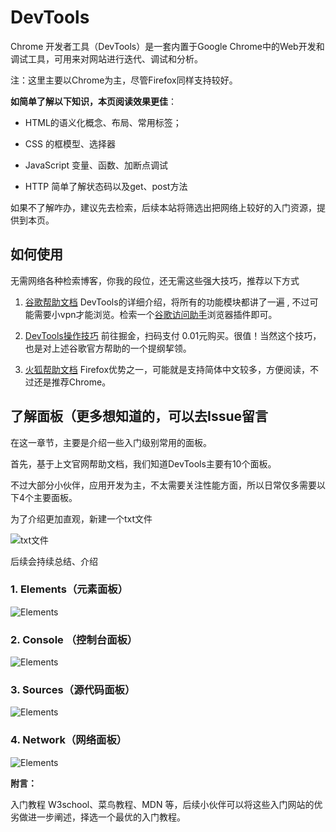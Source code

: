 # DevTools
Chrome 开发者工具（DevTools）是一套内置于Google Chrome中的Web开发和调试工具，可用来对网站进行迭代、调试和分析。

注：这里主要以Chrome为主，尽管Firefox同样支持较好。

**如简单了解以下知识，本页阅读效果更佳**：

- HTML的语义化概念、布局、常用标签；

- CSS 的框模型、选择器

- JavaScript 变量、函数、加断点调试
  
- HTTP 简单了解状态码以及get、post方法

如果不了解咋办，建议先去检索，后续本站将筛选出把网络上较好的入门资源，提供到本页。


## 如何使用

无需网络各种检索博客，你我的段位，还无需这些强大技巧，推荐以下方式

1. [谷歌帮助文档](https://developers.google.com/web/tools/chrome-devtools) DevTools的详细介绍，将所有的功能模块都讲了一遍 , 不过可能需要小vpn才能浏览。检索一个[谷歌访问助手](https://zhuanlan.zhihu.com/p/86653939)浏览器插件即可。

2. [DevTools操作技巧](https://juejin.im/book/5c526902e51d4543805ef35e/section/5c5269026fb9a049f1549e4a#heading-2) 前往掘金，扫码支付 0.01元购买。很值！当然这个技巧，也是对上述谷歌官方帮助的一个提纲挈领。
   
3. [火狐帮助文档](https://developer.mozilla.org/zh-CN/docs/Tools) Firefox优势之一，可能就是支持简体中文较多，方便阅读，不过还是推荐Chrome。

## 了解面板（更多想知道的，可以去Issue留言

在这一章节，主要是介绍一些入门级别常用的面板。

首先，基于上文官网帮助文档，我们知道DevTools主要有10个面板。

不过大部分小伙伴，应用开发为主，不太需要关注性能方面，所以日常仅多需要以下4个主要面板。

为了介绍更加直观，新建一个txt文件

![txt文件](https://img-blog.csdnimg.cn/20200311150745402.png)

后续会持续总结、介绍

### 1. Elements（元素面板）

![Elements](https://img-blog.csdnimg.cn/20200311151039445.png?x-oss-process=image/watermark,type_ZmFuZ3poZW5naGVpdGk,shadow_10,text_aHR0cHM6Ly9ibG9nLmNzZG4ubmV0L3NpbmF0XzQxODM4NTM5,size_16,color_FFFFFF,t_70)

### 2. Console （控制台面板）
![Elements](https://img-blog.csdnimg.cn/20200311151806980.png?x-oss-process=image/watermark,type_ZmFuZ3poZW5naGVpdGk,shadow_10,text_aHR0cHM6Ly9ibG9nLmNzZG4ubmV0L3NpbmF0XzQxODM4NTM5,size_16,color_FFFFFF,t_70)

### 3. Sources（源代码面板）

![Elements](https://img-blog.csdnimg.cn/20200311152305845.png?x-oss-process=image/watermark,type_ZmFuZ3poZW5naGVpdGk,shadow_10,text_aHR0cHM6Ly9ibG9nLmNzZG4ubmV0L3NpbmF0XzQxODM4NTM5,size_16,color_FFFFFF,t_70)
### 4. Network（网络面板）

![Elements](https://img-blog.csdnimg.cn/20200311152723490.png?x-oss-process=image/watermark,type_ZmFuZ3poZW5naGVpdGk,shadow_10,text_aHR0cHM6Ly9ibG9nLmNzZG4ubmV0L3NpbmF0XzQxODM4NTM5,size_16,color_FFFFFF,t_70)

**附言：**

入门教程 W3school、菜鸟教程、MDN 等，后续小伙伴可以将这些入门网站的优劣做进一步阐述，择选一个最优的入门教程。